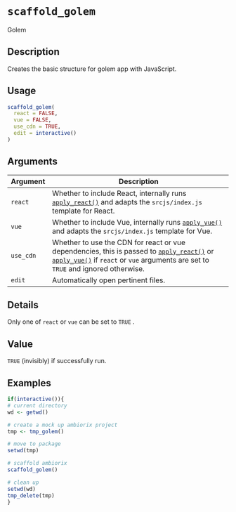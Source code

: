 # `scaffold_golem`

Golem


## Description

Creates the basic structure for golem app with JavaScript.


## Usage

```r
scaffold_golem(
  react = FALSE,
  vue = FALSE,
  use_cdn = TRUE,
  edit = interactive()
)
```


## Arguments

Argument      |Description
------------- |----------------
`react`     |     Whether to include React, internally runs [`apply_react()`](#applyreact())  and adapts the `srcjs/index.js` template for React.
`vue`     |     Whether to include Vue, internally runs [`apply_vue()`](#applyvue()) and adapts the `srcjs/index.js` template for Vue.
`use_cdn`     |     Whether to use the CDN for react or vue dependencies, this is passed to [`apply_react()`](#applyreact()) or [`apply_vue()`](#applyvue()) if `react` or `vue` arguments are set to `TRUE` and ignored otherwise.
`edit`     |     Automatically open pertinent files.


## Details

Only one of `react` or `vue` can be set to `TRUE` .


## Value

`TRUE` (invisibly) if successfully run.


## Examples

```r
if(interactive()){
# current directory
wd <- getwd()

# create a mock up ambiorix project
tmp <- tmp_golem()

# move to package
setwd(tmp)

# scaffold ambiorix
scaffold_golem()

# clean up
setwd(wd)
tmp_delete(tmp)
}
```


